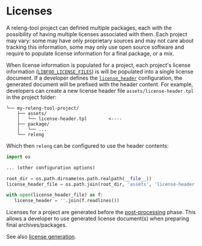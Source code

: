 # Licenses

A releng-tool project can defined multiple packages, each with the
possibility of having multiple licenses associated with them. Each project
may vary: some may have only proprietary sources and may not care about
tracking this information, some may only use open source software and
require to populate license information for a final package, or a mix.

When license information is populated for a project, each project's license
information ([`LIBFOO_LICENSE_FILES`](pkg-opt-license-files)) is will be
populated into a single license document. If a developer defines the
[`license_header`](conf-license-header) configuration, the generated
document will be prefixed with the header content. For example, developers
can create a new license header file `assets/license-header.tpl` in the
project folder:

```
└── my-releng-tool-project/
    ├── assets/
    │   └── license-header.tpl        <----
    ├── package/
    │   └── ...
    └── releng
```

Which then `releng` can be configured to use the header contents:

```python
import os

... (other configuration options)

root_dir = os.path.dirname(os.path.realpath(__file__))
license_header_file = os.path.join(root_dir, 'assets', 'license-header.tpl')

with open(license_header_file) as f:
   license_header = ''.join(f.readlines())
```

Licenses for a project are generated before the
[post-processing](post-processing) phase. This allows a developer to use
generated license document(s) when preparing final archives/packages.

See also [license generation](tips/license-generation).
